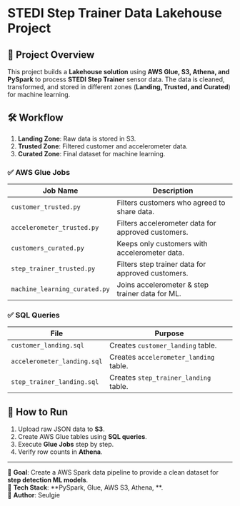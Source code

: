 # STEDI Step Trainer Data Lakehouse Project

## 📌 Project Overview
This project builds a **Lakehouse solution** using **AWS Glue, S3, Athena, and PySpark** to process **STEDI Step Trainer** sensor data. The data is cleaned, transformed, and stored in different zones (**Landing, Trusted, and Curated**) for machine learning.


## 🛠️ **Workflow**
1. **Landing Zone**: Raw data is stored in S3.
2. **Trusted Zone**: Filtered customer and accelerometer data.
3. **Curated Zone**: Final dataset for machine learning.

### **✅ AWS Glue Jobs**
| Job Name                      | Description |
|--------------------------------|-------------|
| `customer_trusted.py`          | Filters customers who agreed to share data. |
| `accelerometer_trusted.py`     | Filters accelerometer data for approved customers. |
| `customers_curated.py`         | Keeps only customers with accelerometer data. |
| `step_trainer_trusted.py`      | Filters step trainer data for approved customers. |
| `machine_learning_curated.py`  | Joins accelerometer & step trainer data for ML. |

### **✅ SQL Queries**
| File | Purpose |
|------|---------|
| `customer_landing.sql` | Creates `customer_landing` table. |
| `accelerometer_landing.sql` | Creates `accelerometer_landing` table. |
| `step_trainer_landing.sql` | Creates `step_trainer_landing` table. |

## 🚀 **How to Run**
1. Upload raw JSON data to **S3**.
2. Create AWS Glue tables using **SQL queries**.
3. Execute **Glue Jobs** step by step.
4. Verify row counts in **Athena**.

---

🎯 **Goal**: Create a AWS Spark data pipeline to provide a clean dataset for **step detection ML models**.  
📌 **Tech Stack**: **PySpark, Glue, AWS S3, Athena, **.  
📌 **Author**: Seulgie 

